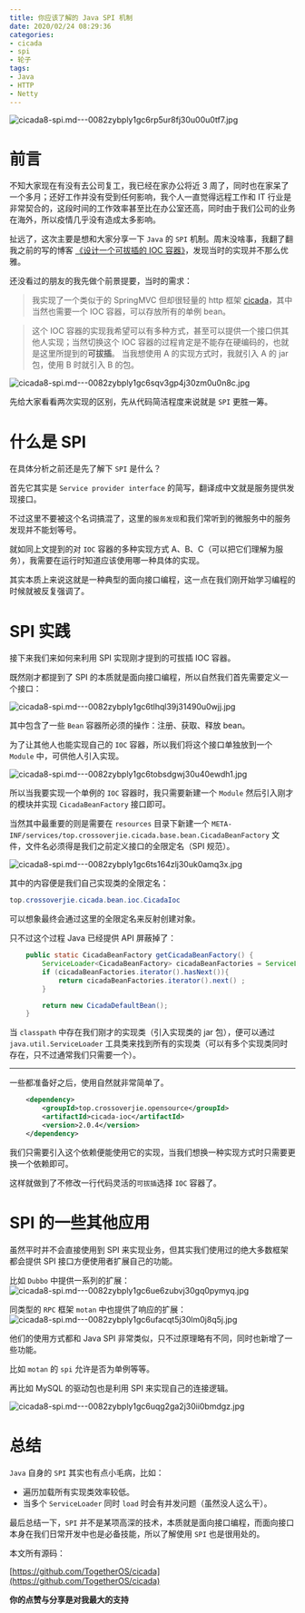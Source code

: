 ```yaml
---
title: 你应该了解的 Java SPI 机制
date: 2020/02/24 08:29:36 
categories: 
- cicada
- spi
- 轮子
tags: 
- Java
- HTTP
- Netty
---
```


![cicada8-spi.md---0082zybply1gc6rp5ur8fj30u00u0tf7.jpg](https://i.loli.net/2020/02/24/JxoDiHGdOK5q7Nj.jpg)

# 前言

不知大家现在有没有去公司复工，我已经在家办公将近 3 周了，同时也在家呆了一个多月；还好工作并没有受到任何影响，我个人一直觉得远程工作和 IT 行业是非常契合的，这段时间的工作效率甚至比在办公室还高，同时由于我们公司的业务在海外，所以疫情几乎没有造成太多影响。

扯远了，这次主要是想和大家分享一下 `Java` 的 `SPI` 机制。周末没啥事，我翻了翻我之前的写的博客 [《设计一个可拔插的 IOC 容器》](https://crossoverjie.top/2018/11/15/wheel/cicada6/)，发现当时的实现并不那么优雅。

还没看过的朋友的我先做个前景提要，当时的需求：

> 我实现了一个类似于的 SpringMVC 但却很轻量的 http 框架 [cicada](https://github.com/TogetherOS/cicada/)，其中当然也需要一个 IOC 容器，可以存放所有的单例 bean。

> 这个 IOC 容器的实现我希望可以有多种方式，甚至可以提供一个接口供其他人实现；当然切换这个 IOC 容器的过程肯定是不能存在硬编码的，也就是这里所提到的**可拔插**。
> 当我想使用 A 的实现方式时，我就引入 A 的 jar 包，使用 B 时就引入 B 的包。

<!--more-->

![cicada8-spi.md---0082zybply1gc6sqv3gp4j30zm0u0n8c.jpg](https://i.loli.net/2020/02/24/n7QkNmv5t2r4HOy.jpg)

先给大家看看两次实现的区别，先从代码简洁程度来说就是 `SPI` 更胜一筹。

# 什么是 SPI

在具体分析之前还是先了解下 `SPI` 是什么？

首先它其实是 `Service provider interface` 的简写，翻译成中文就是服务提供发现接口。

不过这里不要被这个名词搞混了，这里的`服务发现`和我们常听到的微服务中的服务发现并不能划等号。

就如同上文提到的对 `IOC` 容器的多种实现方式 A、B、C（可以把它们理解为服务），我需要在运行时知道应该使用哪一种具体的实现。

其实本质上来说这就是一种典型的面向接口编程，这一点在我们刚开始学习编程的时候就被反复强调了。

# SPI 实践

接下来我们来如何来利用 SPI 实现刚才提到的可拔插 IOC 容器。

既然刚才都提到了 SPI 的本质就是面向接口编程，所以自然我们首先需要定义一个接口：

![cicada8-spi.md---0082zybply1gc6tlhql39j31490u0wjj.jpg](https://i.loli.net/2020/02/24/DVBJez2YtwiKs9S.jpg)

其中包含了一些 `Bean` 容器所必须的操作：注册、获取、释放 bean。

为了让其他人也能实现自己的 `IOC` 容器，所以我们将这个接口单独放到一个 `Module` 中，可供他人引入实现。

![cicada8-spi.md---0082zybply1gc6tobsdgwj30u40ewdh1.jpg](https://i.loli.net/2020/02/24/CASm2MdYGj7IZRl.jpg)

所以当我要实现一个单例的 `IOC` 容器时，我只需要新建一个 `Module` 然后引入刚才的模块并实现 `CicadaBeanFactory` 接口即可。


当然其中最重要的则是需要在 `resources` 目录下新建一个 `META-INF/services/top.crossoverjie.cicada.base.bean.CicadaBeanFactory` 文件，文件名必须得是我们之前定义接口的全限定名（SPI 规范）。

![cicada8-spi.md---0082zybply1gc6ts164zlj30uk0amq3x.jpg](https://i.loli.net/2020/02/24/AR8zJs5QrV1W2yE.jpg)

其中的内容便是我们自己实现类的全限定名：

```java
top.crossoverjie.cicada.bean.ioc.CicadaIoc
```

可以想象最终会通过这里的全限定名来反射创建对象。

只不过这个过程 Java 已经提供 API 屏蔽掉了：

```java
    public static CicadaBeanFactory getCicadaBeanFactory() {
        ServiceLoader<CicadaBeanFactory> cicadaBeanFactories = ServiceLoader.load(CicadaBeanFactory.class);
        if (cicadaBeanFactories.iterator().hasNext()){
            return cicadaBeanFactories.iterator().next() ;
        }

        return new CicadaDefaultBean();
    }
```

当 `classpath` 中存在我们刚才的实现类（引入实现类的 jar 包），便可以通过 `java.util.ServiceLoader` 工具类来找到所有的实现类（可以有多个实现类同时存在，只不过通常我们只需要一个）。

----

一些都准备好之后，使用自然就非常简单了。

```xml
    <dependency>
        <groupId>top.crossoverjie.opensource</groupId>
        <artifactId>cicada-ioc</artifactId>
        <version>2.0.4</version>
    </dependency>
```

我们只需要引入这个依赖便能使用它的实现，当我们想换一种实现方式时只需要更换一个依赖即可。

这样就做到了不修改一行代码灵活的`可拔插`选择 `IOC` 容器了。


# SPI 的一些其他应用

虽然平时并不会直接使用到 SPI 来实现业务，但其实我们使用过的绝大多数框架都会提供 SPI 接口方便使用者扩展自己的功能。

比如 `Dubbo` 中提供一系列的扩展：
![cicada8-spi.md---0082zybply1gc6ue6zubvj30gq0pymyq.jpg](https://i.loli.net/2020/02/24/L3hFlJO9bX7IAd1.jpg)

同类型的 `RPC` 框架 `motan` 中也提供了响应的扩展：
![cicada8-spi.md---0082zybply1gc6ufacqt5j30lm0j8q5j.jpg](https://i.loli.net/2020/02/24/5WxzwG8Q9ZeIY3r.jpg)

他们的使用方式都和 Java SPI 非常类似，只不过原理略有不同，同时也新增了一些功能。

比如 `motan` 的 `spi` 允许是否为单例等等。

再比如 MySQL 的驱动包也是利用 SPI 来实现自己的连接逻辑。

![cicada8-spi.md---0082zybply1gc6uqg2ga2j30ii0bmdgz.jpg](https://i.loli.net/2020/02/24/TJLCI2yEn8WV9MX.jpg)

# 总结

 `Java` 自身的 `SPI` 其实也有点小毛病，比如：

- 遍历加载所有实现类效率较低。
- 当多个 `ServiceLoader` 同时 `load` 时会有并发问题（虽然没人这么干）。

最后总结一下，`SPI` 并不是某项高深的技术，本质就是面向接口编程，而面向接口本身在我们日常开发中也是必备技能，所以了解使用 `SPI` 也是很用处的。

本文所有源码：

[https://github.com/TogetherOS/cicada](https://github.com/TogetherOS/cicada)

**你的点赞与分享是对我最大的支持**